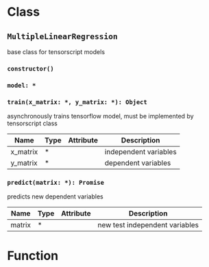 # Class

## `MultipleLinearRegression`

base class for tensorscript models

### `constructor()`

### `model: *`

### `train(x_matrix: *, y_matrix: *): Object`

asynchronously trains tensorflow model, must be implemented by tensorscript class

| Name | Type | Attribute | Description |
| --- | --- | --- | --- |
| x_matrix | * |  | independent variables |
| y_matrix | * |  | dependent variables |

### `predict(matrix: *): Promise`

predicts new dependent variables

| Name | Type | Attribute | Description |
| --- | --- | --- | --- |
| matrix | * |  | new test independent variables |

# Function